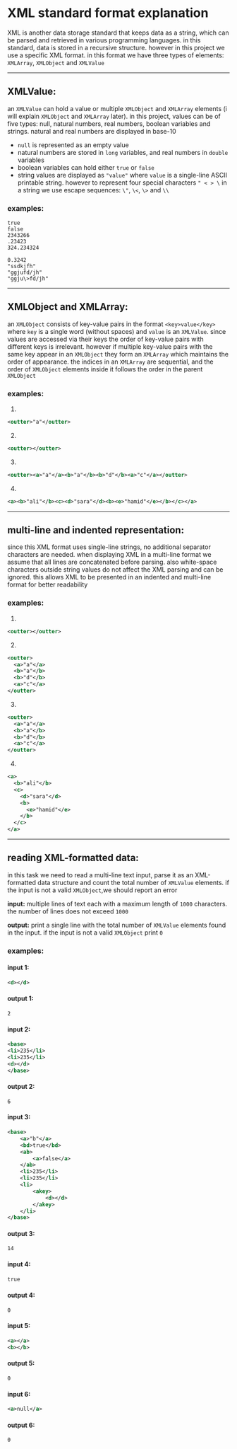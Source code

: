 # XML standard format explanation
XML is another data storage standard that keeps data as a string, which can be parsed and retrieved in various programming languages. in this standard, data is stored in a recursive structure. however in this project we use a specific XML format. in this format we have three types of elements: `XMLArray`, `XMLObject` and `XMLValue`

---

## XMLValue:
an `XMLValue` can hold a value or multiple `XMLObject` and `XMLArray` elements (i will explain `XMLObject` and `XMLArray` later). in this project, values can be of five types: null, natural numbers, real numbers, boolean variables and strings. natural and real numbers are displayed in base-10
- `null` is represented as an empty value
- natural numbers are stored in `long` variables, and real numbers in `double` variables
- boolean variables can hold either `true` or `false`
- string values are displayed as `"value"` where `value` is a single-line ASCII printable string. however to represent four special characters `" < > \` in a string we use escape sequences: `\"`, `\<`, `\>` and `\\`
### examples:
```
true
false
2343266
.23423
324.234324

0.3242
"ssdkjfh"
"ggjufd/jh"
"ggju\>fd/jh"
```

---

## XMLObject and XMLArray:
an `XMLObject` consists of key-value pairs in the format `<key>value</key>` where `key` is a single word (without spaces) and `value` is an `XMLValue`. since values are accessed via their keys the order of key-value pairs with different keys is irrelevant. however if multiple key-value pairs with the same key appear in an `XMLObject` they form an `XMLArray` which maintains the order of appearance. the indices in an `XMLArray` are sequential, and the order of `XMLObject` elements inside it follows the order in the parent `XMLObject`
### examples:
  1. 
  ```xml
  <outter>"a"</outter>
  ```
  2. 
  ```xml
  <outter></outter>
  ```
  3. 
  ```xml
  <outter><a>"a"</a><b>"a"</b><b>"d"</b><a>"c"</a></outter>
  ```
  4. 
  ```xml
  <a><b>"ali"</b><c><d>"sara"</d><b><e>"hamid"</e></b></c></a>
  ```

---

## multi-line and indented representation:
since this XML format uses single-line strings, no additional separator characters are needed. when displaying XML in a multi-line format we assume that all lines are concatenated before parsing. also white-space characters outside string values do not affect the XML parsing and can be ignored. this allows XML to be presented in an indented and multi-line format for better readability
### examples:
  1. 
  ```xml
  <outter></outter>
  ```
  2. 
  ```xml
  <outter>
    <a>"a"</a>
    <b>"a"</b>
    <b>"d"</b>
    <a>"c"</a>
  </outter>
  ```
  3. 
  ```xml
  <outter>
    <a>"a"</a>
    <b>"a"</b>
    <b>"d"</b>
    <a>"c"</a>
  </outter>
  ```
  4. 
  ```xml
  <a>
    <b>"ali"</b>
    <c>
      <d>"sara"</d>
      <b>
        <e>"hamid"</e>
      </b>
    </c>
  </a>
  ```

---

## reading XML-formatted data:
in this task we need to read a multi-line text input, parse it as an XML-formatted data structure and count the total number of `XMLValue` elements. if the input is not a valid `XMLObject`,we should report an error

**input:** multiple lines of text each with a maximum length of `1000` characters. the number of lines does not exceed `1000`

**output:** print a single line with the total number of `XMLValue` elements found in the input. if the input is not a valid `XMLObject` print `0`

### examples:
  #### input 1:
  ```xml
  <d></d>
  ```
  #### output 1:
  ```
  2
  ```

  #### input 2:
  ```xml
  <base>
  <li>235</li>
  <li>235</li>
  <d></d>
  </base>
  ```
  #### output 2:
  ```
  6
  ```

  #### input 3:
  ```xml
  <base>
	  <a>"b"</a>
	  <bd>true</bd>
	  <ab>
		  <a>false</a>
	  </ab>
	  <li>235</li>
	  <li>235</li>
	  <li>
		  <akey>
			  <d></d>
		  </akey>
	  </li>
  </base>
  ```
  #### output 3:
  ```
  14
  ```

  #### input 4:
  ```xml
  true
  ```
  #### output 4:
  ```
  0
  ```

  #### input 5:
  ```xml
  <a></a>
  <b></b>
  ```
  #### output 5:
  ```
  0
  ```

  #### input 6:
  ```xml
  <a>null</a>
  ```
  #### output 6:
  ```
  0
  ```
